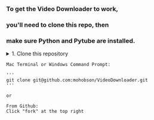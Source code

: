 ### To get the Video Downloader to work,
### you'll need to clone this repo, then
### make sure Python and Pytube are installed. 

<details>
<summary>1. Clone this repository

    Mac Terminal or Windows Command Prompt:

    '''
    git clone git@github.com:mohobson/VideoDownloader.git
    '''

    or

    From Github:
    Click "fork" at the top right
</summary>

2. Download Python

    https://www.python.org/downloads/

3. Download the Pytube library

    Mac Terminal:
    python get-pip.py
    pip install Pytube

    or

    Windows Command Prompt:
    py get-pip.py
    py -m pip install Pytube

    or

    From web:
    https://pypi.org/project/pytube/

</details>